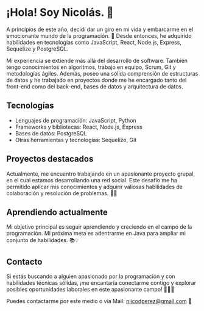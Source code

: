# ¡Hola! Soy Nicolás. 👋

A principios de este año, decidí dar un giro en mi vida y embarcarme en el emocionante mundo de la programación. 🚀 Desde entonces, he adquirido habilidades en tecnologías como JavaScript, React, Node.js, Express, Sequelize y PostgreSQL.

Mi experiencia se extiende más allá del desarrollo de software. También tengo conocimientos en algoritmos, trabajo en equipo, Scrum, Git y metodologías ágiles. Además, poseo una sólida comprensión de estructuras de datos y he trabajado en proyectos donde me he encargado tanto del front-end como del back-end, bases de datos y arquitectura de datos.

## Tecnologías

- Lenguajes de programación: JavaScript, Python
- Frameworks y bibliotecas: React, Node.js, Express
- Bases de datos: PostgreSQL
- Otras herramientas y tecnologías: Sequelize, Git

## Proyectos destacados

Actualmente, me encuentro trabajando en un apasionante proyecto grupal, en el cual estamos desarrollando una red social. Este desafío me ha permitido aplicar mis conocimientos y adquirir valiosas habilidades de colaboración y resolución de problemas. 🤝💡

## Aprendiendo actualmente

Mi objetivo principal es seguir aprendiendo y creciendo en el campo de la programación. Mi próxima meta es adentrarme en Java para ampliar mi conjunto de habilidades. 📚💡

## Contacto

Si estás buscando a alguien apasionado por la programación y con habilidades técnicas sólidas, ¡me encantaría conectarme contigo y explorar posibles oportunidades laborales en este apasionante campo! 👨‍💻🌟

Puedes contactarme por este medio o vía Mail: niicodperez@gmail.com 📧
